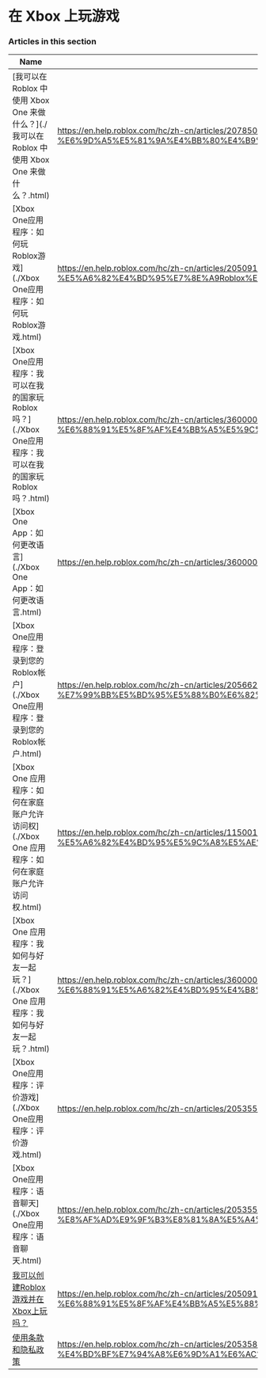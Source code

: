 # 在 Xbox 上玩游戏  
### Articles in this section
Name|URL
-|-
[我可以在 Roblox 中使用 Xbox One 来做什么？](./我可以在 Roblox 中使用 Xbox One 来做什么？.html) |https://en.help.roblox.com/hc/zh-cn/articles/207850783-%E6%88%91%E5%8F%AF%E4%BB%A5%E5%9C%A8-Roblox-%E4%B8%AD%E4%BD%BF%E7%94%A8-Xbox-One-%E6%9D%A5%E5%81%9A%E4%BB%80%E4%B9%88-
[Xbox One应用程序：如何玩Roblox游戏](./Xbox One应用程序：如何玩Roblox游戏.html) |https://en.help.roblox.com/hc/zh-cn/articles/205091984-Xbox-One%E5%BA%94%E7%94%A8%E7%A8%8B%E5%BA%8F-%E5%A6%82%E4%BD%95%E7%8E%A9Roblox%E6%B8%B8%E6%88%8F
[Xbox One应用程序：我可以在我的国家玩Roblox吗？](./Xbox One应用程序：我可以在我的国家玩Roblox吗？.html) |https://en.help.roblox.com/hc/zh-cn/articles/360000334743-Xbox-One%E5%BA%94%E7%94%A8%E7%A8%8B%E5%BA%8F-%E6%88%91%E5%8F%AF%E4%BB%A5%E5%9C%A8%E6%88%91%E7%9A%84%E5%9B%BD%E5%AE%B6%E7%8E%A9Roblox%E5%90%97-
[Xbox One App：如何更改语言](./Xbox One App：如何更改语言.html) |https://en.help.roblox.com/hc/zh-cn/articles/360000273466-Xbox-One-App-%E5%A6%82%E4%BD%95%E6%9B%B4%E6%94%B9%E8%AF%AD%E8%A8%80
[Xbox One应用程序：登录到您的Roblox帐户](./Xbox One应用程序：登录到您的Roblox帐户.html) |https://en.help.roblox.com/hc/zh-cn/articles/205662594-Xbox-One%E5%BA%94%E7%94%A8%E7%A8%8B%E5%BA%8F-%E7%99%BB%E5%BD%95%E5%88%B0%E6%82%A8%E7%9A%84Roblox%E5%B8%90%E6%88%B7
[Xbox One 应用程序：如何在家庭账户允许访问权](./Xbox One 应用程序：如何在家庭账户允许访问权.html) |https://en.help.roblox.com/hc/zh-cn/articles/115001279786-Xbox-One-%E5%BA%94%E7%94%A8%E7%A8%8B%E5%BA%8F-%E5%A6%82%E4%BD%95%E5%9C%A8%E5%AE%B6%E5%BA%AD%E8%B4%A6%E6%88%B7%E5%85%81%E8%AE%B8%E8%AE%BF%E9%97%AE%E6%9D%83
[Xbox One 应用程序：我如何与好友一起玩？](./Xbox One 应用程序：我如何与好友一起玩？.html) |https://en.help.roblox.com/hc/zh-cn/articles/360000334526-Xbox-One-%E5%BA%94%E7%94%A8%E7%A8%8B%E5%BA%8F-%E6%88%91%E5%A6%82%E4%BD%95%E4%B8%8E%E5%A5%BD%E5%8F%8B%E4%B8%80%E8%B5%B7%E7%8E%A9-
[Xbox One应用程序：评价游戏](./Xbox One应用程序：评价游戏.html) |https://en.help.roblox.com/hc/zh-cn/articles/205355420-Xbox-One%E5%BA%94%E7%94%A8%E7%A8%8B%E5%BA%8F-%E8%AF%84%E4%BB%B7%E6%B8%B8%E6%88%8F
[Xbox One应用程序：语音聊天](./Xbox One应用程序：语音聊天.html) |https://en.help.roblox.com/hc/zh-cn/articles/205355430-Xbox-One%E5%BA%94%E7%94%A8%E7%A8%8B%E5%BA%8F-%E8%AF%AD%E9%9F%B3%E8%81%8A%E5%A4%A9
[我可以创建Roblox游戏并在Xbox上玩吗？](./我可以创建Roblox游戏并在Xbox上玩吗？.html) |https://en.help.roblox.com/hc/zh-cn/articles/205091994-%E6%88%91%E5%8F%AF%E4%BB%A5%E5%88%9B%E5%BB%BARoblox%E6%B8%B8%E6%88%8F%E5%B9%B6%E5%9C%A8Xbox%E4%B8%8A%E7%8E%A9%E5%90%97-
[使用条款和隐私政策](./使用条款和隐私政策.html) |https://en.help.roblox.com/hc/zh-cn/articles/205358110-%E4%BD%BF%E7%94%A8%E6%9D%A1%E6%AC%BE%E5%92%8C%E9%9A%90%E7%A7%81%E6%94%BF%E7%AD%96